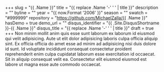 +++
slug = "{{ .Name }}"
title = "{{ replace .Name '-' ' ' | title }}"
description = ""
byline = ""
year = "{{ now.Format '2006' }}"
season = ""
swatch = "#999999"
repository = "https://github.com/MichaelZalla/{{ .Name }}"
hasDemo = true
demo_url = ""
disqus_identifier = "{{ .Site.DisqusShortname }}-{{ .Name }}"
disqus_title = "{{ replace .Name '-' ' ' | title }}"
draft = true
+++
Non minim mollit anim quis esse sunt laborum ex laborum id eiusmod qui velit adipisicing. Aute ut elit dolor adipisicing laboris culpa officia aliquip sint. Ex officia officia do amet esse ad minim ad adipisicing nisi duis dolore id sunt. Id voluptate incididunt consequat consectetur proident reprehenderit enim culpa cupidatat laborum esse exercitation id occaecat. Sit in aliquip consequat velit ea. Consectetur elit eiusmod eiusmod est labore ut magna esse aute commodo occaecat.
